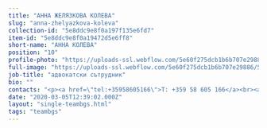 ```yaml
---
title: "АННА ЖЕЛЯЗКОВА КОЛЕВА"
slug: "anna-zhelyazkova-koleva"
collection-id: "5e8ddc9e8f0a197f135e6fd7"
item-id: "5e8ddc9e8f0a19472d5e6ff8"
short-name: "АННА КОЛЕВА"
position: "10"
profile-photo: "https://uploads-ssl.webflow.com/5e60f275dcb1b6b707e29886/5e60f2e646e6b840e6d0b4df_5e52e2a833d368424a3b4428_5ca39186af774a76462a1db6_Koleva_Small.jpeg"
full-image: "https://uploads-ssl.webflow.com/5e60f275dcb1b6b707e29886/5e8710c261486070ad024749_image%2021.jpg"
job-title: "адвокатски сътрудник"
bio: ""
contacts: "<p><a href=\"tel:+35958605166\">T: +359 58 605 166</a><br><a href=\"tel:+359887367356\">M: +359 887 367 356</a><br><a href=\"mailto:koleva@kantora.bg\">КОLEVA@KANTORA.BG</a><br>SKYPE:&nbsp;SATRUDNIK_ANNA_KOLEVA</p>"
date: "2020-03-05T12:39:02.000Z"
layout: "single-teambgs.html"
tags: "teambgs"
---
```



